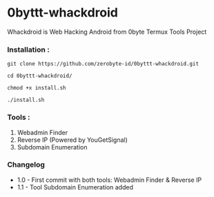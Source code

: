 # 0byttt-whackdroid
Whackdroid is Web Hacking Android from 0byte Termux Tools Project

### Installation :

`git clone https://github.com/zerobyte-id/0byttt-whackdroid.git`

`cd 0byttt-whackdroid/`

`chmod +x install.sh`

`./install.sh
`

### Tools :
1. Webadmin Finder
2. Reverse IP (Powered by YouGetSignal)
3. Subdomain Enumeration

### Changelog
- 1.0 - First commit with both tools: Webadmin Finder & Reverse IP
- 1.1 - Tool Subdomain Enumeration added

